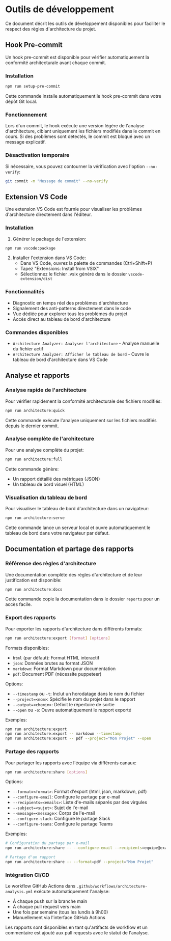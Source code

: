 
# Outils de développement

Ce document décrit les outils de développement disponibles pour faciliter le respect des règles d'architecture du projet.

## Hook Pre-commit

Un hook pre-commit est disponible pour vérifier automatiquement la conformité architecturale avant chaque commit.

### Installation

```bash
npm run setup-pre-commit
```

Cette commande installe automatiquement le hook pre-commit dans votre dépôt Git local.

### Fonctionnement

Lors d'un commit, le hook exécute une version légère de l'analyse d'architecture, ciblant uniquement les fichiers modifiés dans le commit en cours. Si des problèmes sont détectés, le commit est bloqué avec un message explicatif.

### Désactivation temporaire

Si nécessaire, vous pouvez contourner la vérification avec l'option `--no-verify`:

```bash
git commit -m "Message de commit" --no-verify
```

## Extension VS Code

Une extension VS Code est fournie pour visualiser les problèmes d'architecture directement dans l'éditeur.

### Installation

1. Générer le package de l'extension:
```bash
npm run vscode:package
```

2. Installer l'extension dans VS Code:
   - Dans VS Code, ouvrez la palette de commandes (Ctrl+Shift+P)
   - Tapez "Extensions: Install from VSIX"
   - Sélectionnez le fichier .vsix généré dans le dossier `vscode-extension/dist`

### Fonctionnalités

- Diagnostic en temps réel des problèmes d'architecture
- Signalement des anti-patterns directement dans le code
- Vue dédiée pour explorer tous les problèmes du projet
- Accès direct au tableau de bord d'architecture

### Commandes disponibles

- `Architecture Analyzer: Analyser l'architecture` - Analyse manuelle du fichier actif
- `Architecture Analyzer: Afficher le tableau de bord` - Ouvre le tableau de bord d'architecture dans VS Code

## Analyse et rapports

### Analyse rapide de l'architecture

Pour vérifier rapidement la conformité architecturale des fichiers modifiés:

```bash
npm run architecture:quick
```

Cette commande exécute l'analyse uniquement sur les fichiers modifiés depuis le dernier commit.

### Analyse complète de l'architecture

Pour une analyse complète du projet:

```bash
npm run architecture:full
```

Cette commande génère:
- Un rapport détaillé des métriques (JSON)
- Un tableau de bord visuel (HTML)

### Visualisation du tableau de bord

Pour visualiser le tableau de bord d'architecture dans un navigateur:

```bash
npm run architecture:serve
```

Cette commande lance un serveur local et ouvre automatiquement le tableau de bord dans votre navigateur par défaut.

## Documentation et partage des rapports

### Référence des règles d'architecture

Une documentation complète des règles d'architecture et de leur justification est disponible:

```bash
npm run architecture:docs
```

Cette commande copie la documentation dans le dossier `reports` pour un accès facile.

### Export des rapports

Pour exporter les rapports d'architecture dans différents formats:

```bash
npm run architecture:export [format] [options]
```

Formats disponibles:
- `html` (par défaut): Format HTML interactif
- `json`: Données brutes au format JSON
- `markdown`: Format Markdown pour documentation
- `pdf`: Document PDF (nécessite puppeteer)

Options:
- `--timestamp` ou `-t`: Inclut un horodatage dans le nom du fichier
- `--project=<nom>`: Spécifie le nom du projet dans le rapport
- `--output=<chemin>`: Définit le répertoire de sortie
- `--open` ou `-o`: Ouvre automatiquement le rapport exporté

Exemples:
```bash
npm run architecture:export
npm run architecture:export -- markdown --timestamp
npm run architecture:export -- pdf --project="Mon Projet" --open
```

### Partage des rapports

Pour partager les rapports avec l'équipe via différents canaux:

```bash
npm run architecture:share [options]
```

Options:
- `--format=<format>`: Format d'export (html, json, markdown, pdf)
- `--configure-email`: Configure le partage par e-mail
- `--recipients=<emails>`: Liste d'e-mails séparés par des virgules
- `--subject=<sujet>`: Sujet de l'e-mail
- `--message=<message>`: Corps de l'e-mail
- `--configure-slack`: Configure le partage Slack
- `--configure-teams`: Configure le partage Teams

Exemples:
```bash
# Configuration du partage par e-mail
npm run architecture:share -- --configure-email --recipients=equipe@example.com

# Partage d'un rapport
npm run architecture:share -- --format=pdf --project="Mon Projet"
```

### Intégration CI/CD

Le workflow GitHub Actions dans `.github/workflows/architecture-analysis.yml` exécute automatiquement l'analyse:
- À chaque push sur la branche main
- À chaque pull request vers main
- Une fois par semaine (tous les lundis à 9h00)
- Manuellement via l'interface GitHub Actions

Les rapports sont disponibles en tant qu'artifacts de workflow et un commentaire est ajouté aux pull requests avec le statut de l'analyse.
